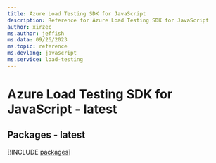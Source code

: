 ```yaml
---
title: Azure Load Testing SDK for JavaScript
description: Reference for Azure Load Testing SDK for JavaScript
author: xirzec
ms.author: jeffish
ms.data: 09/26/2023
ms.topic: reference
ms.devlang: javascript
ms.service: load-testing
---
```

# Azure Load Testing SDK for JavaScript - latest
## Packages - latest
[!INCLUDE [packages](load-testing-index.md)]